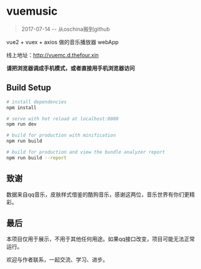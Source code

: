 # vuemusic
> 2017-07-14 -- 从oschina搬到github    

vue2 + vuex + axios 做的音乐播放器 webApp

线上地址：http://vuemc.d.thefour.xin

**请把浏览器调成手机模式，或者直接用手机浏览器访问**

## Build Setup

``` bash
# install dependencies
npm install

# serve with hot reload at localhost:8080
npm run dev

# build for production with minification
npm run build

# build for production and view the bundle analyzer report
npm run build --report
```

## 致谢 
数据来自qq音乐，皮肤样式借鉴的酷狗音乐，感谢这两位，音乐世界有你们更精彩。

## 最后
本项目仅用于展示，不用于其他任何用途。如果qq接口改变，项目可能无法正常运行。

欢迎与作者联系，一起交流、学习、进步。

